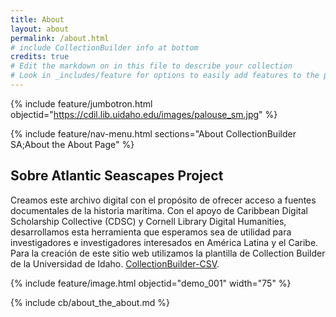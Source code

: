 ```yaml
---
title: About
layout: about
permalink: /about.html
# include CollectionBuilder info at bottom
credits: true
# Edit the markdown on in this file to describe your collection
# Look in _includes/feature for options to easily add features to the page
---
```


{% include feature/jumbotron.html objectid="https://cdil.lib.uidaho.edu/images/palouse_sm.jpg" %} 

{% include feature/nav-menu.html sections="About CollectionBuilder SA;About the About Page" %}

## Sobre Atlantic Seascapes Project

Creamos este archivo digital con el propósito de ofrecer acceso a fuentes documentales de la historia marítima. Con el apoyo de Caribbean Digital Scholarship Collective (CDSC) y Cornell Library Digital Humanities, desarrollamos esta herramienta que esperamos sea de utilidad para investigadores e investigadores interesados en América Latina y el Caribe. 
Para la creación de este sitio web utilizamos la plantilla de Collection Builder de la Universidad de Idaho.  [CollectionBuilder-CSV](https://github.com/CollectionBuilder/collectionbuilder-csv).



{% include feature/image.html objectid="demo_001" width="75" %} 

<!-- IMPORTANT!!! DELETE this comment and the include below when you are finished editing this page for your collection. The include below introduces about page features. They will show up on your collection's about page until you delete it.  -->
{% include cb/about_the_about.md %} 
